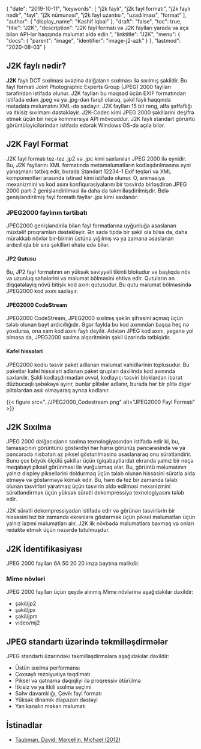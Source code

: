 {
  "date": "2019-10-11",
  "keywords": [
"j2k faylı",
"j2k fayl formatı",
"j2k faylı nədir",
"fayl",
"j2k nümunəsi",
"j2k fayl uzantısı",
"uzadılması",
"format"
],
  "author": {
    "display_name": "Kashif Iqbal"
},
  "draft": "false",
  "toc": true,
  "title": "J2K",
  "description": "J2K fayl formatı və J2K faylları yarada və aça bilən API-lər haqqında məlumat əldə edin.",
  "linktitle": "J2K",
  "menu": {
    "docs": {
      "parent": "image",
      "identifier": "image-j2-azk"
}
},
  "lastmod": "2020-08-03"
}

## J2K faylı nədir?

**J2K** faylı DCT sıxılması əvəzinə dalğaların sıxılması ilə sıxılmış şəkildir. Bu fayl formatı Joint Photographic Experts Group (JPEG) 2000 faylları tərəfindən istifadə olunur. J2K faylları bu məqsəd üçün EXIF formatından istifadə edən .jpeg və ya .jpg-dən fərqli olaraq, şəkil faylı haqqında metadata məlumatını XML-də saxlayır. J2K faylları 15 bit rəng, alfa şəffaflığı və itkisiz sıxılmanı dəstəkləyir. J2K-Codec kimi JPEG 2000 şəkillərini deşifrə etmək üçün bir neçə kommersiya API mövcuddur. J2K faylı standart görüntü görüntüləyicilərindən istifadə edərək Windows OS-də açıla bilər.

## J2K Fayl Format ##

J2K fayl formatı tez-tez .jp2 və .jpc kimi saxlanılan JPEG 2000 ilə eynidir. Bu, J2K fayllarını XML formatında metaməlumatların kodlaşdırılmasına eyni yanaşmanı tətbiq edir, burada Standart 12234-1 Exif teqləri və XML komponentləri arasında istinad kimi istifadə olunur. O, animasiya mexanizmini və kod axını konfiqurasiyalarını bir təsvirdə birləşdirən JPEG 2000 part-2 genişləndirilməsi ilə daha da təkmilləşdirilmişdir. Belə genişləndirilmiş fayl formatlı fayllar .jpx kimi saxlanılır.

### JPEG2000 faylının tərtibatı ###

JPEG2000 genişləndirilə bilən fayl formatlarına uyğunluğa əsaslanan müxtəlif proqramları dəstəkləyir. Ən sadə tipdə bir şəkil ola bilsə də, daha mürəkkəb növlər bir-birinin üstünə yığılmış və ya zamana əsaslanan ardıcıllıqla bir sıra şəkilləri əhatə edə bilər.

#### JP2 Qutusu ####
Bu, JP2 fayl formatının ən yüksək səviyyəli tikinti blokudur və başlıqda növ və uzunluq sahələrini və məlumat bölməsini ehtiva edir. Qutuların ən diqqətəlayiq növü bitişik kod axını qutusudur. Bu qutu məlumat bölməsində JPEG2000 kod axını saxlayır.

#### JPEG2000 CodeStream ####

JPEG2000 CodeStream, JPEG2000 sıxılmış şəklin şifrəsini açmaq üçün tələb olunan bayt ardıcıllığıdır. Əgər faylda bu kod axınından başqa heç nə yoxdursa, ona xam kod axını faylı deyilir. Adətən JPEG kod axını, yeganə yol olmasa da, JPEG2000 sıxılma alqoritminin şəkil üzərində tətbiqidir.

#### Kafel hissələri ####

JPEG2000 kodlu təsvir paket adlanan məlumat vahidlərinin toplusudur. Bu paketlər kafel hissələri adlanan paket qrupları daxilində kod axınında saxlanılır. Şəkli kodlaşdırmadan əvvəl, kodlayıcı təsviri bloklardan ibarət düzbucaqlı şəbəkəyə ayırır, bunlar plitələr adlanır, burada hər bir plitə digər plitələrdən asılı olmayaraq ayrıca kodlanır.

{{< figure src="../JPEG2000_Codestream.png" alt="JPEG2000 Fayl Formatı" >}}

## J2K Sıxılma ##
JPEG 2000 dalğacıqların sıxılma texnologiyasından istifadə edir ki, bu, tamaşaçının görüntünü göstərdiyi hər hansı görünüş pəncərəsində və ya pəncərədə nisbətən az piksel göstərilməsinə əsaslanaraq onu sürətləndirir. Bunu çox böyük ölçülü şəkillər üçün (giqabaytlarda) ekranda yalnız bir neçə meqabayt piksel görünməsi ilə vurğulamaq olar. Bu, görüntü məlumatının yalnız displey piksellərini doldurmaq üçün tələb olunan hissəsini sürətlə əldə etməyə və göstərməyə kömək edir. Bu, həm də tez bir zamanda tələb olunan təsvirləri yaratmaq üçün təsvirin əldə edilməsi mexanizmini sürətləndirmək üçün yüksək sürətli dekompressiya texnologiyasını tələb edir.

J2K sürətli dekompressiyadan istifadə edir və görünən təsvirlərin bir hissəsini tez bir zamanda ekranlara göstərmək üçün piksel məlumatları üçün yalnız lazımi məlumatları alır. J2K ilk növbədə məlumatlara baxmaq və onları redaktə etmək üçün nəzərdə tutulmuşdur.

## J2K İdentifikasiyası ##
JPEG 2000 faylları 6A 50 20 20 imza baytına malikdir.

### Mime növləri ###
JPEG 2000 faylları üçün qeydə alınmış Mime növlərinə aşağıdakılar daxildir:
  * şəkil/jp2
  * şəkil/jpx
  * şəkil/jpm
  * video/mj2

## JPEG standartı üzərində təkmilləşdirmələr ##
JPEG standartı üzərindəki təkmilləşdirmələrə aşağıdakılar daxildir:
  * Üstün sıxılma performansı
  * Çoxsaylı rezolyusiya təqdimatı
  * Piksel və qətnamə dəqiqliyi ilə proqressiv ötürülmə
  * İtkisiz və ya itkili sıxılma seçimi
  * Səhv davamlılığı, Çevik fayl formatı
  * Yüksək dinamik diapazon dəstəyi
  * Yan kanalın məkan məlumatı

## İstinadlar ##
  * [Taubman, David; Marcellin, Michael (2012)](https://books.google.com/books?id=y7HeBwAAQBAJ&pg=PA402)

